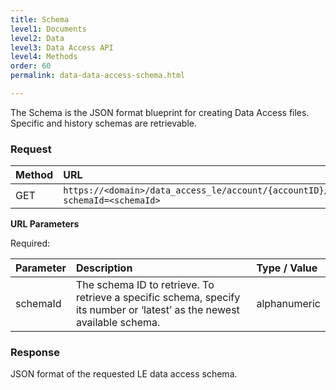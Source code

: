 ```yaml
---
title: Schema
level1: Documents
level2: Data
level3: Data Access API
level4: Methods
order: 60
permalink: data-data-access-schema.html

---
```


The Schema is the JSON format blueprint for creating Data Access files. Specific and history schemas are retrievable.

### Request

| Method | URL |
| :------ | :------- |
| GET | `https://<domain>/data_access_le/account/{accountID}/le/schema?schemaId=<schemaId>` |

**URL Parameters**

Required:

| Parameter | Description | Type / Value |
| :--------- | :------------ | :------------ |
| schemaId | The schema ID to retrieve. To retrieve a specific schema, specify its number or ‘latest’ as the newest available schema. | alphanumeric |

### Response

JSON format of the requested LE data access schema.